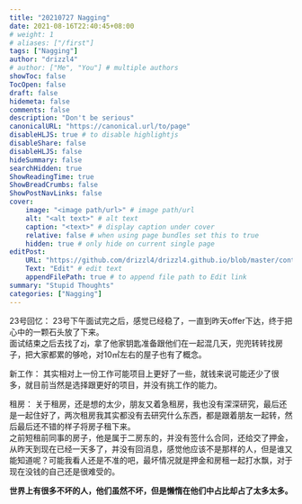 ```yaml
---
title: "20210727 Nagging"
date: 2021-08-16T22:40:45+08:00
# weight: 1
# aliases: ["/first"]
tags: ["Nagging"]
author: "drizzl4"
# author: ["Me", "You"] # multiple authors
showToc: false
TocOpen: false
draft: false
hidemeta: false
comments: false
description: "Don't be serious"
canonicalURL: "https://canonical.url/to/page"
disableHLJS: true # to disable highlightjs
disableShare: false
disableHLJS: false
hideSummary: false
searchHidden: true
ShowReadingTime: true
ShowBreadCrumbs: false
ShowPostNavLinks: false
cover:
    image: "<image path/url>" # image path/url
    alt: "<alt text>" # alt text
    caption: "<text>" # display caption under cover
    relative: false # when using page bundles set this to true
    hidden: true # only hide on current single page
editPost:
    URL: "https://github.com/drizzl4/drizzl4.github.io/blob/master/content"
    Text: "Edit" # edit text
    appendFilePath: true # to append file path to Edit link
summary: "Stupid Thoughts"
categories: ["Nagging"]
---
```

23号回忆：
        23号下午面试完之后，感觉已经稳了，一直到昨天offer下达，终于把心中的一颗石头放了下来。  
        面试结束之后去找了zj，拿了他家钥匙准备跟他们在一起混几天，兜兜转转找房子，把大家都累的够呛，对10㎡左右的屋子也有了概念。  

新工作：
        其实相对上一份工作可能项目上更好了一些，就钱来说可能还少了很多，就目前当然是选择跟更好的项目，并没有挑工作的能力。  

租房：
        关于租房，还是想的太少，朋友又着急租房，我也没有深深研究，最后还是一起住好了，两次租房我其实都没有去研究什么东西，都是跟着朋友一起转，然后最后还不错的样子将房子租下来。  
        之前短租前同事的房子，他是属于二房东的，并没有签什么合同，还给交了押金，从昨天到现在已经一天多了，并没有回消息，感觉他应该不是那样的人，但是谁又能知道呢？可能我看人还是不准的吧，最坏情况就是押金和房租一起打水飘，对于现在没钱的自己还是很难受的。  

**世界上有很多不坏的人，他们虽然不坏，但是懒惰在他们中占比却占了太多太多。**
